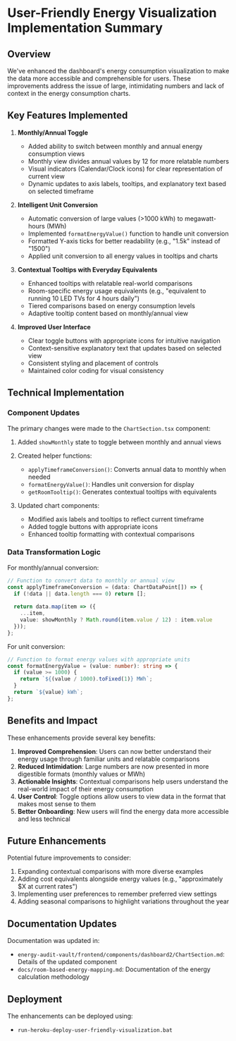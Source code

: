 # User-Friendly Energy Visualization Implementation Summary

## Overview

We've enhanced the dashboard's energy consumption visualization to make the data more accessible and comprehensible for users. These improvements address the issue of large, intimidating numbers and lack of context in the energy consumption charts.

## Key Features Implemented

1. **Monthly/Annual Toggle**
   - Added ability to switch between monthly and annual energy consumption views
   - Monthly view divides annual values by 12 for more relatable numbers
   - Visual indicators (Calendar/Clock icons) for clear representation of current view
   - Dynamic updates to axis labels, tooltips, and explanatory text based on selected timeframe

2. **Intelligent Unit Conversion**
   - Automatic conversion of large values (>1000 kWh) to megawatt-hours (MWh)
   - Implemented `formatEnergyValue()` function to handle unit conversion
   - Formatted Y-axis ticks for better readability (e.g., "1.5k" instead of "1500")
   - Applied unit conversion to all energy values in tooltips and charts

3. **Contextual Tooltips with Everyday Equivalents**
   - Enhanced tooltips with relatable real-world comparisons
   - Room-specific energy usage equivalents (e.g., "equivalent to running 10 LED TVs for 4 hours daily")
   - Tiered comparisons based on energy consumption levels
   - Adaptive tooltip content based on monthly/annual view

4. **Improved User Interface**
   - Clear toggle buttons with appropriate icons for intuitive navigation
   - Context-sensitive explanatory text that updates based on selected view
   - Consistent styling and placement of controls
   - Maintained color coding for visual consistency

## Technical Implementation

### Component Updates

The primary changes were made to the `ChartSection.tsx` component:

1. Added `showMonthly` state to toggle between monthly and annual views
2. Created helper functions:
   - `applyTimeframeConversion()`: Converts annual data to monthly when needed
   - `formatEnergyValue()`: Handles unit conversion for display 
   - `getRoomTooltip()`: Generates contextual tooltips with equivalents

3. Updated chart components:
   - Modified axis labels and tooltips to reflect current timeframe
   - Added toggle buttons with appropriate icons
   - Enhanced tooltip formatting with contextual comparisons

### Data Transformation Logic

For monthly/annual conversion:
```typescript
// Function to convert data to monthly or annual view
const applyTimeframeConversion = (data: ChartDataPoint[]) => {
  if (!data || data.length === 0) return [];
  
  return data.map(item => ({
    ...item,
    value: showMonthly ? Math.round(item.value / 12) : item.value
  }));
};
```

For unit conversion:
```typescript
// Function to format energy values with appropriate units
const formatEnergyValue = (value: number): string => {
  if (value >= 1000) {
    return `${(value / 1000).toFixed(1)} MWh`;
  }
  return `${value} kWh`;
};
```

## Benefits and Impact

These enhancements provide several key benefits:

1. **Improved Comprehension**: Users can now better understand their energy usage through familiar units and relatable comparisons
2. **Reduced Intimidation**: Large numbers are now presented in more digestible formats (monthly values or MWh)
3. **Actionable Insights**: Contextual comparisons help users understand the real-world impact of their energy consumption
4. **User Control**: Toggle options allow users to view data in the format that makes most sense to them
5. **Better Onboarding**: New users will find the energy data more accessible and less technical

## Future Enhancements

Potential future improvements to consider:

1. Expanding contextual comparisons with more diverse examples
2. Adding cost equivalents alongside energy values (e.g., "approximately $X at current rates")
3. Implementing user preferences to remember preferred view settings
4. Adding seasonal comparisons to highlight variations throughout the year

## Documentation Updates

Documentation was updated in:
- `energy-audit-vault/frontend/components/dashboard2/ChartSection.md`: Details of the updated component
- `docs/room-based-energy-mapping.md`: Documentation of the energy calculation methodology

## Deployment

The enhancements can be deployed using:
- `run-heroku-deploy-user-friendly-visualization.bat`
